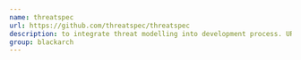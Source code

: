 ```yaml
---
name: threatspec
url: https://github.com/threatspec/threatspec
description: to integrate threat modelling into development process. URL : https://github.com/threatspec/threatspec Groups : blackarch blackarch-defensive blackarch-misc
group: blackarch
---
```

